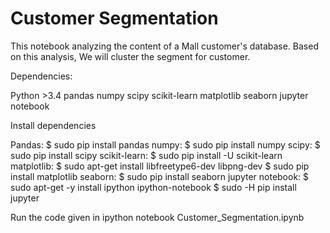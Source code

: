 # Customer Segmentation

This notebook analyzing the content of a Mall customer's database. 
Based on this analysis, We will cluster the segment for customer.

Dependencies:

Python >3.4
pandas
numpy
scipy
scikit-learn
matplotlib
seaborn
jupyter notebook


Install dependencies

Pandas:           $ sudo pip install pandas
numpy:            $ sudo pip install numpy
scipy:            $ sudo pip install scipy
scikit-learn:     $ sudo pip install -U scikit-learn
matplotlib: 
                  $ sudo apt-get install libfreetype6-dev libpng-dev
                  $ sudo pip install matplotlib 
seaborn:          $ sudo pip install seaborn
jupyter notebook: $ sudo apt-get -y install ipython ipython-notebook
                  $ sudo -H pip install jupyter

Run the code given in ipython notebook Customer_Segmentation.ipynb
